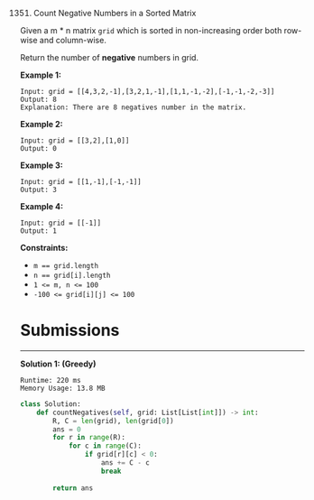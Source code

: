 1351. Count Negative Numbers in a Sorted Matrix

Given a m * n matrix `grid` which is sorted in non-increasing order both row-wise and column-wise. 

Return the number of **negative** numbers in grid.

 

**Example 1:**
```
Input: grid = [[4,3,2,-1],[3,2,1,-1],[1,1,-1,-2],[-1,-1,-2,-3]]
Output: 8
Explanation: There are 8 negatives number in the matrix.
```

**Example 2:**
```
Input: grid = [[3,2],[1,0]]
Output: 0
```

**Example 3:**
```
Input: grid = [[1,-1],[-1,-1]]
Output: 3
```

**Example 4:**
```
Input: grid = [[-1]]
Output: 1
```

**Constraints:**

* `m == grid.length`
* `n == grid[i].length`
* `1 <= m, n <= 100`
* `-100 <= grid[i][j] <= 100`


# Submissions
---
**Solution 1: (Greedy)**
```
Runtime: 220 ms
Memory Usage: 13.8 MB
```
```python
class Solution:
    def countNegatives(self, grid: List[List[int]]) -> int:
        R, C = len(grid), len(grid[0])
        ans = 0
        for r in range(R):
            for c in range(C):
                if grid[r][c] < 0:
                    ans += C - c
                    break
        
        return ans
```